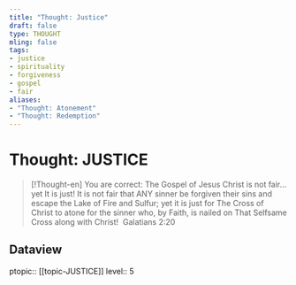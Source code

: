 ```yaml
---
title: "Thought: Justice"
draft: false
type: THOUGHT
mling: false
tags:
- justice
- spirituality
- forgiveness
- gospel
- fair
aliases:
- "Thought: Atonement"
- "Thought: Redemption"
---
```

# Thought: JUSTICE 
> [!Thought-en]
> You are correct: The Gospel of Jesus Christ is not fair…yet It is just!
> It is not fair that ANY sinner be forgiven their sins and escape the Lake of Fire and Sulfur; yet it is just for The Cross of Christ to atone for the sinner who, by Faith, is nailed on That Selfsame Cross along with Christ! 
> Galatians 2:20


## Dataview
ptopic:: [[topic-JUSTICE]]
level:: 5
